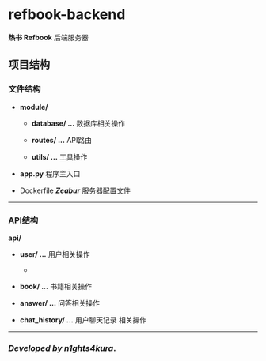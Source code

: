 # refbook-backend

**热书 Refbook** 后端服务器

## 项目结构

### 文件结构

- **module/**

    - **database/ ...** 数据库相关操作

    - **routes/ ...** API路由

    - **utils/ ...** 工具操作

- **app.py** 程序主入口

- Dockerfile ***Zeabur*** 服务器配置文件

---

### API结构

**api/**

- **user/ ...** 用户相关操作

    - 

- **book/ ...** 书籍相关操作

- **answer/ ...** 问答相关操作

- **chat_history/ ...** 用户聊天记录 相关操作

---

### _Developed by **n1ghts4kura**_.
